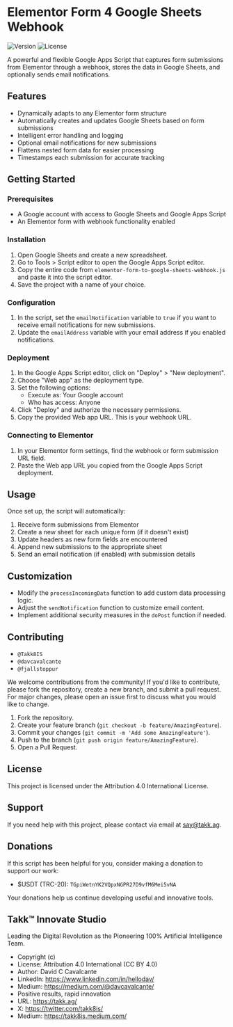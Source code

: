 # Elementor Form 4 Google Sheets Webhook

![Version](https://img.shields.io/badge/version-1.0.0-blue.svg)
![License](https://img.shields.io/badge/license-Apache%202.0-green.svg)

A powerful and flexible Google Apps Script that captures form submissions from Elementor through a webhook, stores the data in Google Sheets, and optionally sends email notifications.

## Features

-   Dynamically adapts to any Elementor form structure
-   Automatically creates and updates Google Sheets based on form submissions
-   Intelligent error handling and logging
-   Optional email notifications for new submissions
-   Flattens nested form data for easier processing
-   Timestamps each submission for accurate tracking

## Getting Started

### Prerequisites

-   A Google account with access to Google Sheets and Google Apps Script
-   An Elementor form with webhook functionality enabled

### Installation

1. Open Google Sheets and create a new spreadsheet.
2. Go to Tools > Script editor to open the Google Apps Script editor.
3. Copy the entire code from `elementor-form-to-google-sheets-webhook.js` and paste it into the script editor.
4. Save the project with a name of your choice.

### Configuration

1. In the script, set the `emailNotification` variable to `true` if you want to receive email notifications for new submissions.
2. Update the `emailAddress` variable with your email address if you enabled notifications.

### Deployment

1. In the Google Apps Script editor, click on "Deploy" > "New deployment".
2. Choose "Web app" as the deployment type.
3. Set the following options:
    - Execute as: Your Google account
    - Who has access: Anyone
4. Click "Deploy" and authorize the necessary permissions.
5. Copy the provided Web app URL. This is your webhook URL.

### Connecting to Elementor

1. In your Elementor form settings, find the webhook or form submission URL field.
2. Paste the Web app URL you copied from the Google Apps Script deployment.

## Usage

Once set up, the script will automatically:

1. Receive form submissions from Elementor
2. Create a new sheet for each unique form (if it doesn't exist)
3. Update headers as new form fields are encountered
4. Append new submissions to the appropriate sheet
5. Send an email notification (if enabled) with submission details

## Customization

-   Modify the `processIncomingData` function to add custom data processing logic.
-   Adjust the `sendNotification` function to customize email content.
-   Implement additional security measures in the `doPost` function if needed.

## Contributing

-   `@Takk8IS`
-   `@davcavalcante`
-   `@fjallstoppur`

We welcome contributions from the community! If you'd like to contribute, please fork the repository, create a new branch, and submit a pull request. For major changes, please open an issue first to discuss what you would like to change.

1. Fork the repository.
2. Create your feature branch (`git checkout -b feature/AmazingFeature`).
3. Commit your changes (`git commit -m 'Add some AmazingFeature'`).
4. Push to the branch (`git push origin feature/AmazingFeature`).
5. Open a Pull Request.

## License

This project is licensed under the Attribution 4.0 International License.

## Support

If you need help with this project, please contact via email at say@takk.ag.

## Donations

If this script has been helpful for you, consider making a donation to support our work:

-   $USDT (TRC-20): `TGpiWetnYK2VQpxNGPR27D9vfM6Mei5vNA`

Your donations help us continue developing useful and innovative tools.

## Takk™ Innovate Studio

Leading the Digital Revolution as the Pioneering 100% Artificial Intelligence Team.

-   Copyright (c)
-   License: Attribution 4.0 International (CC BY 4.0)
-   Author: David C Cavalcante
-   LinkedIn: https://www.linkedin.com/in/hellodav/
-   Medium: https://medium.com/@davcavalcante/
-   Positive results, rapid innovation
-   URL: https://takk.ag/
-   X: https://twitter.com/takk8is/
-   Medium: https://takk8is.medium.com/
